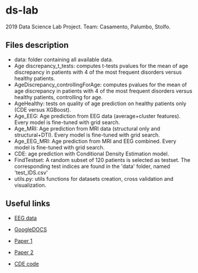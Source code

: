 # ds-lab
2019 Data Science Lab Project. Team: Casamento, Palumbo, Stolfo.


## Files description
- data: folder containing all available data.
- Age discrepancy_t_tests: computes t-tests pvalues for the mean of age discrepancy in patients with 4 of the most frequent disorders versus healthy patients.
- AgeDiscrepancy_controllingForAge: computes pvalues for the mean of age discrepancy in patients with 4 of the most frequent disorders versus healthy patients, controlling for age.
- AgeHealthy: tests on quality of age prediction on healthy patients only (CDE versus XGBoost).
- Age_EEG: Age prediction from EEG data (average+cluster features). Every model is fine-tuned with grid search.
- Age_MRI: Age prediction from MRI data (structural only and structural+DTI). Every model is fine-tuned with grid search.
- Age_EEG_MRI: Age prediction from MRI and EEG combined. Every model is fine-tuned with grid search.
- CDE: age prediction with Conditional Density Estimation model.
- FindTestset: A random subset of 120 patients is selected as testset. The corresponding test indices are found in the 'data' folder, named 'test_IDS.csv'
- utils.py: utils functions for datasets creation, cross validation and visualization.


## Useful links
- [EEG data](https://www.dropbox.com/sh/xsevywkt1tjgy0c/AAAWiFH73fNXV9wNc33ETcuOa?dl=0)

- [GoogleDOCS](https://docs.google.com/document/d/1tIK002Oo6fbXMcbpMgvnt9_lJ3M1XI1ETATAdRQIo-M/edit)

- [Paper 1]( https://arxiv.org/abs/1903.00954)

- [Paper 2](https://arxiv.org/pdf/1907.08982.pdf)

- [CDE code](https://github.com/freelunchtheorem/Conditional_Density_Estimation)


